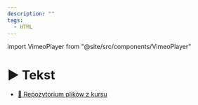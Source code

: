 ```yaml
---
description: ""
tags:
  - HTML
---
```


import VimeoPlayer from "@site/src/components/VimeoPlayer"

# ▶️ Tekst

<VimeoPlayer videoId="749771888" />

- [💾 Repozytorium plików z kursu](https://github.com/codisity/kurs-html)
